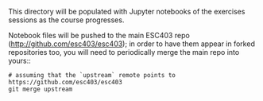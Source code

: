This directory will be populated with Jupyter notebooks of the exercises
sessions as the course progresses.

Notebook files will be pushed to the main ESC403 repo
(http://github.com/esc403/esc403); in order to have them appear in forked
repositories too, you will need to periodically merge the main repo into yours::

    # assuming that the `upstream` remote points to https://github.com/esc403/esc403
    git merge upstream
